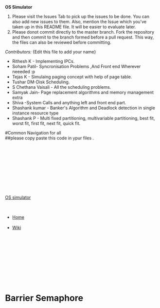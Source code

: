 **OS Simulator**

1) Please visit the Issues Tab to pick up the issues to be done. You can also add new issues to them. Also, mention the Issue which you've taken up in this README file. It will be easier to evaluate later.
2) Please donot commit directly to the master branch. Fork the repository and then commit to the branch formed before a pull request. This way, the files can also be reviewed before committing.

*Contributors:*
{Edit this file to add your name}
* Rithesh K - Implementing IPCs.
* Soham Patil- Syncronisation Problems ,And Front end Wherever neeeded :p
* Tejas K - Simulaing paging concept with help of page table.
* Tushar DM-Disk Scheduling.  
* S Chethana Vaisali - All the scheduling problems. 
* Samyak Jain- Page replacement algorithms and memory management extra
* Shiva -System Calls and anything left and front end part.
* Shashank kumar - Banker's Algorithm and Deadlock detection in single instance resource type 
* Shashank P - Multi fixed partitioning, multivariable partitioning, best fit, worst fit, first fit, next fit, quick fit.

#Common Navigation for all
<br/>
##please copy paste this code in ypur files .
<br/>

  <meta charset="utf-8">
  <br/><meta name="viewport" content="width=device-width, initial-scale=1">
  <br/><link rel="stylesheet" href="https://maxcdn.bootstrapcdn.com/bootstrap/3.3.7/css/bootstrap.min.css">
  <br/><script src="https://ajax.googleapis.com/ajax/libs/jquery/3.3.1/jquery.min.js"></script>
  <br/><script src="https://maxcdn.bootstrapcdn.com/bootstrap/3.3.7/js/bootstrap.min.js"></script>
 
  
  
<br/><nav class="navbar navbar-inverse navbar-fixed-top">
 <br/> <div class="container-fluid">
  <br/>  <div class="navbar-header">
   <br/>   <a class="navbar-brand" href="#">OS simulator</a>
 <br/>   </div>
 <br/>   <ul class="nav navbar-nav">
  <br/>    <li class="active"><a href="#">Home</a></li>
  <br/>    <li class="active"><a href="#">Wiki</a></li>
  <br/>  </ul>
 <br/> </div>
<br/></nav>
<br/> <br><br><br>
<br/>  <div class="page-header" >
<br/>    <h1 style="float:center">Barrier Semaphore</h1>      
<br/>  </div>
